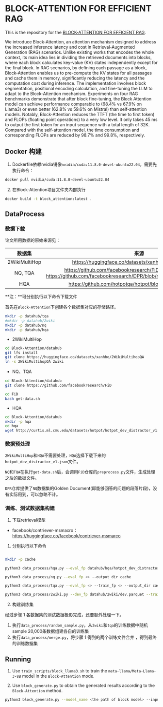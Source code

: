 # BLOCK-ATTENTION FOR EFFICIENT RAG

This is the repository for the [BLOCK-ATTENTION FOR EFFICIENT RAG](https://arxiv.org/abs/2409.15355).

We introduce Block-Attention, an attention mechanism designed to address the increased inference latency and cost in
Retrieval-Augmented Generation (RAG) scenarios. Unlike existing works that encodes the whole context, its main idea lies
in dividing the retrieved documents into blocks, where each block calculates key-value (KV) states independently except
for the final block. In RAG scenarios, by defining each passage as a block, Block-Attention enables us to pre-compute
the KV states for all passages and cache them in memory, significantly reducing the latency and the computation cost
during inference. The implementation involves block segmentation, positional encoding calculation, and fine-tuning the
LLM to adapt to the Block-Attention mechanism. Experiments on four RAG benchmarks demonstrate that after block
fine-tuning, the Block Attention model can achieve performance comparable to (68.4\% vs 67.9\% on Llama3) or even
better (62.8\% vs 59.6\% on Mistral) than self-attention models. Notably, Block-Attention reduces the TTFT (the time to
first token) and FLOPs (floating point operations) to a very low level. It only takes 45 ms to output the first token
for an input sequence with a total length of 32K. Compared with the self-attention model, the time consumption and
corresponding FLOPs are reduced by 98.7\% and 99.8\%, respectively.

## Docker 构建

1. Dockerfile依赖nvidia镜像`nvidia/cuda:11.8.0-devel-ubuntu22.04`，需要先执行命令：

```bash
docker pull nvidia/cuda:11.8.0-devel-ubuntu22.04
```

2. 在Block-Attention项目文件夹内部执行

```bash
docker build -t block_attention:latest . 
```

## DataProcess

### 数据下载

论文所用数据的原始来源见：

|      数据集      |                                                                     来源                                                                     |
|:-------------:|:------------------------------------------------------------------------------------------------------------------------------------------:|
| 2WikiMultiHop |                                           https://huggingface.co/datasets/xanhho/2WikiMultihopQA                                           |
|    NQ, TQA    | https://github.com/facebookresearch/FiD/blob/main/get-data.sh; https://github.com/facebookresearch/DPR/blob/main/dpr/data/download_data.py |
|      HQA      |                                         https://github.com/hotpotqa/hotpot/blob/master/download.sh                                         |

**注：**可分别执行以下命令下载文件

首先在`Block-Attention`下创建各个数据集对应的存储路径。

```bash
mkdir -p datahub/tqa
#mkdir -p datahub/2wiki
mkdir -p datahub/nq
mkdir -p datahub/hqa
```

- 2WikiMultiHop

```bash
cd Block-Attention/datahub
git lfs install 
git clone https://huggingface.co/datasets/xanhho/2WikiMultihopQA
ln -s 2WikiMultihopQA 2wiki
```

- NQ、TQA

```bash 
cd Block-Attention/datahub 
git clone https://github.com/facebookresearch/FiD

cd FiD
bash get-data.sh 

```

- HQA

```bash
cd Block-Attention/datahub
mkdir -p hqa
cd hqa 
wget http://curtis.ml.cmu.edu/datasets/hotpot/hotpot_dev_distractor_v1.json
```

### 数据预处理

`2WikiMultiHop`和`HQA`不需要处理，`HQA`选择下载下来的`hotpot_dev_distractor_v1.json`文件。

`NQ`和`TQA`在执行`get-data.sh`后，会调用`FiD`仓库的`preprocess.py`文件，生成处理之后的数据文件。

`DPR`仓库提供了`NQ`数据集的Golden Document(即能够回答的问题的段落片段)，没有实际用到，可以忽略不计。

### 训练、测试数据集构建

1. 下载retrieval模型

- facebook/contriever-msmacro：https://huggingface.co/facebook/contriever-msmarco

1. 分别执行以下命令

```bash 

mkdir -p cache

python3 data_process/hqa.py --eval_fp datahub/hqa/hotpot_dev_distractor_v1.json --output_dir cache

python3 data_process/nq.py --eval_fp <> --output_dir cache

python3 data_process/tqa.py --eval_fp <> --train_fp <> --output_dir cache

python3 data_process/2wiki.py --dev_fp datahub/2wiki/dev.parquet --train_fp datahub/2wiki/train.parquet --output_dir cache
```

2. 构建训练集

经过步骤 1 各数据集的测试数据极影完成，还要额外处理一下。

1. 执行`data_process/random_sample.py`，从`2wiki`和`tqa`的训练数据中随机sample 20,000条数据组建各自的训练集
2. 执行`data_process/merge.py`，将步骤 1 得到的两个训练文件合并 ，得到最终的训练数据集


## Running

1. Use `train_scripts/block_llama3.sh` to train the `meta-llama/Meta-Llama-3-8B` model in the `Block-Attention` mode.

2. Use `block_generate.py` to obtain the generated results according to the `Block-Attention` method.

```bash
python3 block_generate.py --model_name <the path of block model> --input_file <a jsonline file and each line of JSON has "prompt" field>
```

